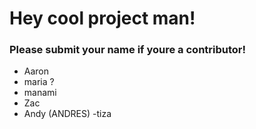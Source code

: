 # Hey cool project man!

### Please submit your name if youre a contributor!

- Aaron
- maria ?
- manami
- Zac
- Andy (ANDRES)
-tiza
